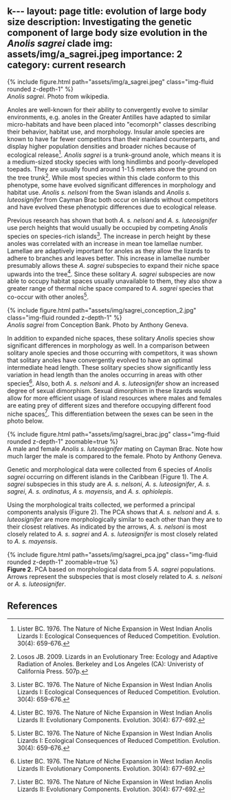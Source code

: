 k---
layout: page
title: evolution of large body size
description: Investigating the genetic component of large body size evolution in the <em>Anolis sagrei</em> clade
img: assets/img/a_sagrei.jpeg
importance: 2
category: current research
---

<div class="row mt-3">
    <div class="col-sm mt-3 mt-md-0">
        {% include figure.html path="assets/img/a_sagrei.jpeg" class="img-fluid rounded z-depth-1" %}
    </div>
</div>
<div class="caption">
    <em>Anolis sagrei</em>. Photo from wikipedia. 
</div>

Anoles are well-known for their ability to convergently evolve to similar environments, e.g. anoles in the Greater Antilles have adapted to similar micro-habitats and have been placed into "ecomorph" classes describing their behavior, habitat use, and morphology.
Insular anole species are known to have far fewer competitors than their mainland counterparts, and display higher population densities and broader niches because of ecological release[^2]. 
_Anolis sagrei_ is a trunk-ground anole, which means it is a medium-sized stocky species with long hindlimbs and poorly-developed toepads. 
They are usually found around 1-1.5 meters above the ground on the tree trunk[^1]. 
While most species within this clade conform to this phenotype, some have evolved significant differences in morphology and habitat use.
_Anolis s. nelsoni_ from the Swan islands and _Anolis s. luteosignifer_ from Cayman Brac both occur on islands without competitors and have evolved these phenotypic differences due to ecological release. 

Previous research has shown that both _A. s. nelsoni_ and _A. s. luteosignifer_ use perch heights that would usually be occupied by competing _Anolis_ species on species-rich islands[^2].
The increase in perch height by these anoles was correlated with an increase in mean toe lamellae number.
Lamellae are adaptively important for anoles as they allow the lizards to adhere to branches and leaves better. 
This increase in lamellae number presumably allows these _A. sagrei_ subspecies to expand their niche space upwards into the tree[^3].
Since these solitary _A. sagrei_ subspecies are now able to occupy habitat spaces usually unavailable to them, they also show a greater range of thermal niche space compared to _A. sagrei_ species that co-occur with other anoles[^2].


<div class="row mt-3">
    <div class="col-sm mt-3 mt-md-0">
        {% include figure.html path="assets/img/sagrei_conception_2.jpg" class="img-fluid rounded z-depth-1" %}
    </div>
</div>
<div class="caption">
    <em>Anolis sagrei</em> from Conception Bank. Photo by Anthony Geneva.
</div>


In addition to expanded niche spaces, these solitary _Anolis_ species show significant differences in morphology as well.
In a comparison between solitary anole species and those occurring with competitors, it was shown that solitary anoles have convergently evolved to have an optimal intermediate head length. 
These solitary species show significantly less variation in head length than the anoles occurring in areas with other species[^3].
Also, both _A. s. nelsoni_ and _A. s. luteosignifer_ show an increased degree of sexual dimorphism. 
Sexual dimorphism in these lizards would allow for more efficient usage of island resources where males and females are eating prey of different sizes and therefore occupying different food niche spaces[^3].
This differentiation between the sexes can be seen in the photo below.


<div class="row mt-3">
    <div class="col-sm mt-3 mt-md-0">
        {% include figure.html path="assets/img/sagrei_brac.jpg" class="img-fluid rounded z-depth-1" zoomable=true %}
    </div>
</div>
<div class="caption">
    A male and female <em>Anolis s. luteosignifer</em> mating on Cayman Brac. Note how much larger the male is compared to the female. Photo by Anthony Geneva.
</div>


Genetic and morphological data were collected from 6 species of _Anolis sagrei_ occurring on different islands in the Caribbean (Figure 1). 
The _A. sagrei_ subspecies in this study are _A. s. nelsoni_, _A. s. luteosignifer_, _A. s. sagrei_, _A. s. ordinatus_, _A s. mayensis_, and _A. s. ophiolepis_.




Using the morphological traits collected, we performed a principal components analysis (Figure 2). 
The PCA shows that _A. s. nelsoni_ and _A. s. luteosignifer_ are more morphologically similar to each other than they are to their closest relatives. 
As indicated by the arrows, _A. s. nelsoni_ is most closely related to _A. s. sagrei_ and _A. s. luteosignifer_ is most closely related to _A. s. mayensis_.


<div class="row mt-3">
    <div class="col-sm mt-3 mt-md-0">
        {% include figure.html path="assets/img/sagrei_pca.jpg" class="img-fluid rounded z-depth-1" zoomable=true %}
    </div>
</div>
<div class="caption">
    <b>Figure 2.</b> PCA based on morphological data from 5 <em>A. sagrei</em> populations. Arrows represent the subspecies that is most closely related to <em>A. s. nelsoni</em> or <em>A. s. luteosignifer</em>.
</div>

## References
[^1]: Losos JB. 2009. Lizards in an Evolutionary Tree: Ecology and Adaptive Radiation of Anoles. Berkeley and Los Angeles (CA): Univeristy of California Press. 507p.
[^2]: Lister BC. 1976. The Nature of Niche Expansion in West Indian Anolis Lizards I: Ecological Consequences of Reduced Competition. Evolution. 30(4): 659-676.
[^3]: Lister BC. 1976. The Nature of Niche Expansion in West Indian Anolis Lizards II: Evolutionary Components. Evolution. 30(4): 677-692.

